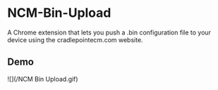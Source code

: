 # NCM-Bin-Upload

A Chrome extension that lets you push a .bin configuration file to your device using the cradlepointecm.com website.  

## Demo
![](/NCM Bin Upload.gif)
